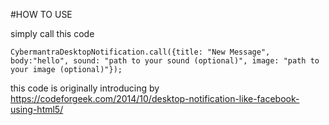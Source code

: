 #HOW TO USE

simply call this code
```
CybermantraDesktopNotification.call({title: "New Message", body:"hello", sound: "path to your sound (optional)", image: "path to your image (optional)"});
```

this code is originally introducing by https://codeforgeek.com/2014/10/desktop-notification-like-facebook-using-html5/
